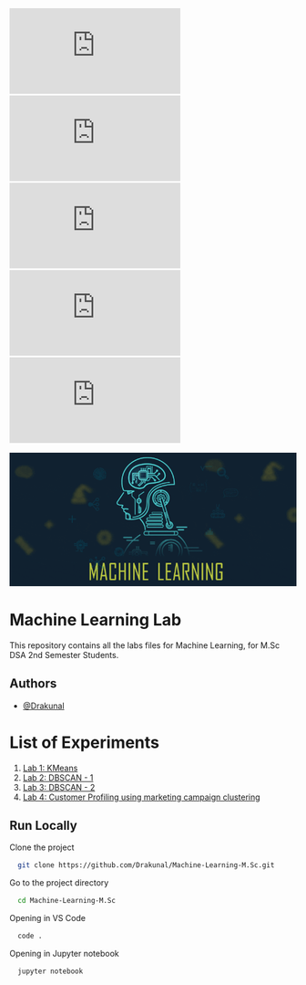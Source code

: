 
![Contributors](https://img.shields.io/github/contributors/Drakunal/Machine-Learning-M.Sc?style=for-the-badge)
![Issues](https://img.shields.io/github/issues/Drakunal/Machine-Learning-M.Sc?color=yellow&style=for-the-badge)
![Forks](https://img.shields.io/github/forks/Drakunal/Machine-Learning-M.Sc?style=for-the-badge)
![Commits](https://img.shields.io/github/last-commit/Drakunal/Machine-Learning-M.Sc?style=for-the-badge)
![Stars](https://img.shields.io/github/stars/Drakunal/Machine-Learning-M.Sc?color=pink&style=for-the-badge)
<!-- ![License](https://img.shields.io/github/license/Drakunal/Advanced-Analytics-2023?style=for-the-badge) -->
![Logo](https://github.com/Drakunal/Machine-Learning-M.Sc/blob/main/logo.gif?raw=true)  
# Machine Learning Lab

This repository contains all the labs files for Machine Learning, for M.Sc DSA 2nd Semester Students.  

## Authors

- [@Drakunal](https://github.com/Drakunal)

# List of Experiments

1. [Lab 1: KMeans](https://github.com/Drakunal/Machine-Learning-M.Sc/tree/main/Lab%201)
2. [Lab 2: DBSCAN - 1](https://github.com/Drakunal/Machine-Learning-M.Sc/tree/main/Lab%202)
3. [Lab 3: DBSCAN - 2](https://github.com/Drakunal/Machine-Learning-M.Sc/tree/main/Lab%203)
4. [Lab 4: Customer Profiling using marketing campaign clustering ](https://github.com/Drakunal/Machine-Learning-M.Sc/tree/main/Lab%204) 
<!-- 5. [Lab 5: Gen AI - Gemini Basics](https://github.com/Drakunal/Machine-Learning-M.Sc/tree/main/Lab%205)
6. [Lab 6: Gen AI -  Gemini Text to text and Image to text Streamlit App](https://github.com/Drakunal/Machine-Learning-M.Sc/tree/main/Lab%206)
7. [Lab 7: Dimensionality Reduction](experiments/Experiment7_Dimensionality_Reduction.ipynb)
8. [Lab 8: Natural Language Processing (NLP)](experiments/Experiment8_Natural_Language_Processing.ipynb)-->

## Run Locally

Clone the project

```bash
  git clone https://github.com/Drakunal/Machine-Learning-M.Sc.git
```

Go to the project directory

```bash
  cd Machine-Learning-M.Sc
```

Opening in VS Code

```bash
  code .
```

Opening in Jupyter notebook

```bash
  jupyter notebook
```

